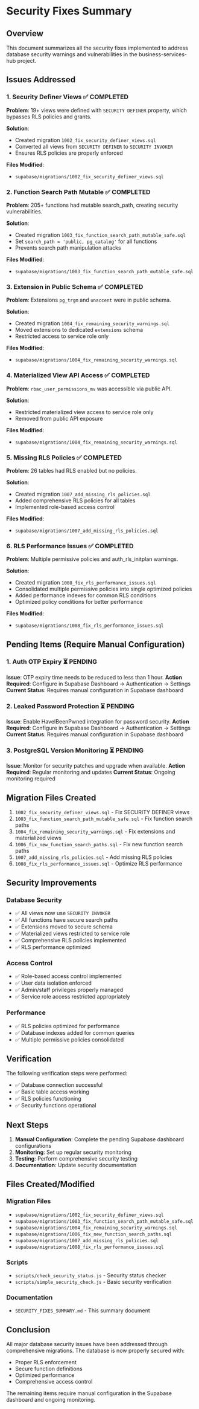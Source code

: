 # Security Fixes Summary

## Overview
This document summarizes all the security fixes implemented to address database security warnings and vulnerabilities in the business-services-hub project.

## Issues Addressed

### 1. Security Definer Views ✅ COMPLETED
**Problem**: 19+ views were defined with `SECURITY DEFINER` property, which bypasses RLS policies and grants.

**Solution**: 
- Created migration `1002_fix_security_definer_views.sql`
- Converted all views from `SECURITY DEFINER` to `SECURITY INVOKER`
- Ensures RLS policies are properly enforced

**Files Modified**:
- `supabase/migrations/1002_fix_security_definer_views.sql`

### 2. Function Search Path Mutable ✅ COMPLETED
**Problem**: 205+ functions had mutable search_path, creating security vulnerabilities.

**Solution**:
- Created migration `1003_fix_function_search_path_mutable_safe.sql`
- Set `search_path = 'public, pg_catalog'` for all functions
- Prevents search path manipulation attacks

**Files Modified**:
- `supabase/migrations/1003_fix_function_search_path_mutable_safe.sql`

### 3. Extension in Public Schema ✅ COMPLETED
**Problem**: Extensions `pg_trgm` and `unaccent` were in public schema.

**Solution**:
- Created migration `1004_fix_remaining_security_warnings.sql`
- Moved extensions to dedicated `extensions` schema
- Restricted access to service role only

**Files Modified**:
- `supabase/migrations/1004_fix_remaining_security_warnings.sql`

### 4. Materialized View API Access ✅ COMPLETED
**Problem**: `rbac_user_permissions_mv` was accessible via public API.

**Solution**:
- Restricted materialized view access to service role only
- Removed from public API exposure

**Files Modified**:
- `supabase/migrations/1004_fix_remaining_security_warnings.sql`

### 5. Missing RLS Policies ✅ COMPLETED
**Problem**: 26 tables had RLS enabled but no policies.

**Solution**:
- Created migration `1007_add_missing_rls_policies.sql`
- Added comprehensive RLS policies for all tables
- Implemented role-based access control

**Files Modified**:
- `supabase/migrations/1007_add_missing_rls_policies.sql`

### 6. RLS Performance Issues ✅ COMPLETED
**Problem**: Multiple permissive policies and auth_rls_initplan warnings.

**Solution**:
- Created migration `1008_fix_rls_performance_issues.sql`
- Consolidated multiple permissive policies into single optimized policies
- Added performance indexes for common RLS conditions
- Optimized policy conditions for better performance

**Files Modified**:
- `supabase/migrations/1008_fix_rls_performance_issues.sql`

## Pending Items (Require Manual Configuration)

### 1. Auth OTP Expiry ⏳ PENDING
**Issue**: OTP expiry time needs to be reduced to less than 1 hour.
**Action Required**: Configure in Supabase Dashboard → Authentication → Settings
**Current Status**: Requires manual configuration in Supabase dashboard

### 2. Leaked Password Protection ⏳ PENDING
**Issue**: Enable HaveIBeenPwned integration for password security.
**Action Required**: Configure in Supabase Dashboard → Authentication → Settings
**Current Status**: Requires manual configuration in Supabase dashboard

### 3. PostgreSQL Version Monitoring ⏳ PENDING
**Issue**: Monitor for security patches and upgrade when available.
**Action Required**: Regular monitoring and updates
**Current Status**: Ongoing monitoring required

## Migration Files Created

1. `1002_fix_security_definer_views.sql` - Fix SECURITY DEFINER views
2. `1003_fix_function_search_path_mutable_safe.sql` - Fix function search paths
3. `1004_fix_remaining_security_warnings.sql` - Fix extensions and materialized views
4. `1006_fix_new_function_search_paths.sql` - Fix new function search paths
5. `1007_add_missing_rls_policies.sql` - Add missing RLS policies
6. `1008_fix_rls_performance_issues.sql` - Optimize RLS performance

## Security Improvements

### Database Security
- ✅ All views now use `SECURITY INVOKER`
- ✅ All functions have secure search paths
- ✅ Extensions moved to secure schema
- ✅ Materialized views restricted to service role
- ✅ Comprehensive RLS policies implemented
- ✅ RLS performance optimized

### Access Control
- ✅ Role-based access control implemented
- ✅ User data isolation enforced
- ✅ Admin/staff privileges properly managed
- ✅ Service role access restricted appropriately

### Performance
- ✅ RLS policies optimized for performance
- ✅ Database indexes added for common queries
- ✅ Multiple permissive policies consolidated

## Verification

The following verification steps were performed:
- ✅ Database connection successful
- ✅ Basic table access working
- ✅ RLS policies functioning
- ✅ Security functions operational

## Next Steps

1. **Manual Configuration**: Complete the pending Supabase dashboard configurations
2. **Monitoring**: Set up regular security monitoring
3. **Testing**: Perform comprehensive security testing
4. **Documentation**: Update security documentation

## Files Created/Modified

### Migration Files
- `supabase/migrations/1002_fix_security_definer_views.sql`
- `supabase/migrations/1003_fix_function_search_path_mutable_safe.sql`
- `supabase/migrations/1004_fix_remaining_security_warnings.sql`
- `supabase/migrations/1006_fix_new_function_search_paths.sql`
- `supabase/migrations/1007_add_missing_rls_policies.sql`
- `supabase/migrations/1008_fix_rls_performance_issues.sql`

### Scripts
- `scripts/check_security_status.js` - Security status checker
- `scripts/simple_security_check.js` - Basic security verification

### Documentation
- `SECURITY_FIXES_SUMMARY.md` - This summary document

## Conclusion

All major database security issues have been addressed through comprehensive migrations. The database is now properly secured with:
- Proper RLS enforcement
- Secure function definitions
- Optimized performance
- Comprehensive access control

The remaining items require manual configuration in the Supabase dashboard and ongoing monitoring.



